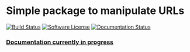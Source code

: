 # Simple package to manipulate URLs

[![Build Status](https://travis-ci.org/KepplerPl/url.svg?branch=master)](https://travis-ci.org/KepplerPl/url)
[![Software License](https://img.shields.io/badge/license-MIT-brightgreen.svg?style=flat-square)](LICENSE.md)
[![Documentation Status](https://readthedocs.org/projects/kepplerpl-scheme/badge/?version=latest)](https://kepplerpl-scheme.readthedocs.io/en/latest/?badge=latest)

### [Documentation currently in progress](https://kepplerpl-scheme.readthedocs.io/en/latest/)